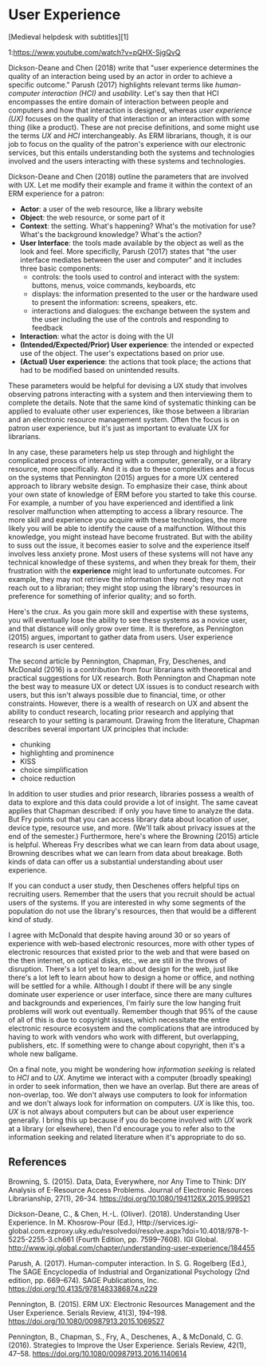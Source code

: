 # User Experience

[Medieval helpdesk with subtitles][1]

1:https://www.youtube.com/watch?v=pQHX-SjgQvQ

Dickson-Deane and Chen (2018) write that "user experience determines the
quality of an interaction being used by an actor in order to achieve a specific
outcome." Parush (2017) highlights relevant terms like *human-computer
interaction (HCI)* and *usability*. Let's say then that HCI encompasses the
entire domain of interaction between people and computers and how that
interaction is designed, whereas *user experience (UX)* focuses on the quality
of that interaction or an interaction with some thing (like a product). These
are not precise definitions, and some might use the terms *UX* and *HCI*
interchangeably. As ERM librarians, though, it is our job to focus on the
quality of the patron's experience with our electronic services, but this
entails understanding both the systems and technologies involved and the users
interacting with these systems and technologies.

Dickson-Deane and Chen (2018) outline the parameters that are involved with UX.
Let me modify their example and frame it within the context of an ERM
experience for a patron:

  - **Actor**: a user of the web resource, like a library website
  - **Object**: the web resource, or some part of it
  - **Context**: the setting. What's happening? What's the motivation for use?
    What's the background knowledge? What's the action?
  - **User Interface**: the tools made available by the object as well as the
    look and feel. More specificlly, Parush (2017) states that "the user
    interface mediates between the user and computer" and it includes three
    basic components:
    - controls: the tools used to control and interact with the system:
      buttons, menus, voice commands, keyboards, etc
    - displays: the information presented to the user or the hardware used to
      present the information: screens, speakers, etc.
    - interactions and dialogues: the exchange between the system and the user
      including the use of the controls and responding to feedback
  - **Interaction**: what the actor is doing with the UI
  - **(Intended/Expected/Prior) User experience**: the intended or expected use
    of the object. The user's expectations based on prior use.
  - **(Actual) User experience**: the actions that took place; the actions that
    had to be modified based on unintended results.

These parameters would be helpful for devising a UX study that involves
observing patrons interacting with a system and then interviewing them to
complete the details. Note that the same kind of systematic thinking can be
applied to evaluate other user experiences, like those between a librarian and
an electronic resource management system. Often the focus is on patron user
experience, but it's just as important to evaluate UX for librarians.

In any case, these parameters help us step through and highlight the
complicated process of interacting with a computer, generally, or a library
resource, more specifically. And it is due to these complexities and a focus on
the systems that Pennington (2015) argues for a more UX centered approach to
library website design. To emphasize their case, think about your own state of
knowledge of ERM before you started to take this course. For example, a number
of you have experienced and identified a link resolver malfunction when
attempting to access a library resource. The more skill and experience you
acquire with these technologies, the more likely you will be able to identify
the cause of a malfunction. Without this knowledge, you might instead have
become frustrated. But with the ability to suss out the issue, it becomes
easier to solve and the experience itself involves less anxiety prone. Most
users of these systems will not have any technical knowledge of these systems,
and when they break for them, their frustration with the **experience** might
lead to unfortunate outcomes. For example, they may not retrieve the
information they need; they may not reach out to a librarian; they might stop
using the library's resources in preference for something of inferior quality;
and so forth.

Here's the crux. As you gain more skill and expertise with these systems, you
will eventually lose the ability to see these systems as a novice user, and
that distance will only grow over time. It is therefore, as Pennington (2015)
argues, important to gather data from users. User experience research is user
centered.

The second article by Pennington, Chapman, Fry, Deschenes, and McDonald (2016)
is a contribution from four librarians with theoretical and practical
suggestions for UX research. Both Pennington and Chapman note the best way to
measure UX or detect UX issues is to conduct research with users, but this
isn't always possible due to financial, time, or other constraints. However,
there is a wealth of research on UX and absent the ability to conduct research,
locating prior research and applying that research to your setting is
paramount. Drawing from the literature, Chapman describes several important UX
principles that include:

 - chunking
 - highlighting and prominence
 - KISS
 - choice simplification
 - choice reduction

In addition to user studies and prior research, libraries possess a wealth of
data to explore and this data could provide a lot of insight. The same caveat
applies that Chapman described: if only you have time to analyze the data. But
Fry points out that you can access library data about location of user, device
type, resource use, and more. (We'll talk about privacy issues at the end of
the semester.) Furthermore, here's where the Browning (2015) article is
helpful. Whereas Fry describes what we can learn from data about usage,
Browning describes what we can learn from data about breakage. Both kinds of
data can offer us a substantial understanding about user experience.

If you can conduct a user study, then Deschenes offers helpful tips on
recruiting users. Remember that the users that you recruit should be actual
users of the systems. If you are interested in why some segments of the
population do not use the library's resources, then that would be a different
kind of study.

I agree with McDonald that despite having around 30 or so years of experience
with web-based electronic resources, more with other types of electronic
resources that existed prior to the web and that were based on the then
internet, on optical disks, etc., we are still in the throws of disruption.
There's a lot yet to learn about design for the web, just like there's a lot
left to learn about how to design a home or office, and nothing will be settled
for a while. Although I doubt if there will be any single dominate user
experience or user interface, since there are many cultures and backgrounds and
experiences, I'm fairly sure the low hanging fruit problems will work out
eventually. Remember though that 95% of the cause of all of this is due to
copyright issues, which necessitate the entire electronic resource ecosystem
and the complications that are introduced by having to work with vendors who
work with different, but overlapping, publishers, etc. If something were to
change about copyright, then it's a whole new ballgame.

On a final note, you might be wondering how *information seeking* is related to
*HCI* and to *UX*. Anytime we interact with a computer (broadly speaking) in
order to seek information, then we have an overlap. But there are areas of
non-overlap, too. We don't always use computers to look for information and we
don't always look for information on computers. *UX* is like this, too. *UX* is
not always about computers but can be about user experience generally. I bring
this up because if you do become involved with *UX* work at a library (or
elsewhere), then I'd encourage you to refer also to the information seeking and
related literature when it's appropriate to do so.

## References

Browning, S. (2015). Data, Data, Everywhere, nor Any Time to Think: DIY
Analysis of E-Resource Access Problems. Journal of Electronic Resources
Librarianship, 27(1), 26–34. https://doi.org/10.1080/1941126X.2015.999521

Dickson-Deane, C., & Chen, H.-L. (Oliver). (2018). Understanding User
Experience. In M. Khosrow-Pour (Ed.),
Http://services.igi-global.com.ezproxy.uky.edu/resolvedoi/resolve.aspx?doi=10.4018/978-1-5225-2255-3.ch661
(Fourth Edition, pp. 7599–7608). IGI Global.
http://www.igi.global.com/chapter/understanding-user-experience/184455

Parush, A. (2017). Human-computer interaction. In S. G. Rogelberg (Ed.), The
SAGE Encyclopedia of Industrial and Organizational Psychology (2nd edition, pp.
669–674). SAGE Publications, Inc. https://doi.org/10.4135/9781483386874.n229

Pennington, B. (2015). ERM UX: Electronic Resources Management and the User
Experience. Serials Review, 41(3), 194–198.
https://doi.org/10.1080/00987913.2015.1069527

Pennington, B., Chapman, S., Fry, A., Deschenes, A., & McDonald, C. G. (2016).
Strategies to Improve the User Experience. Serials Review, 42(1), 47–58.
https://doi.org/10.1080/00987913.2016.1140614
